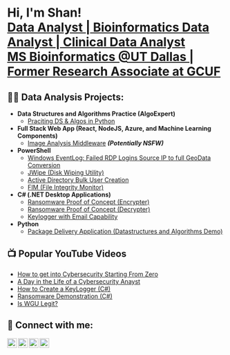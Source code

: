 <h1>Hi, I'm Shan! <br/><a href="https://github.com/shan-aziz">Data Analyst | Bioinformatics Data Analyst | Clinical Data Analyst</a>
                  <br/><a href="https://github.com/shan-aziz"> MS Bioinformatics @UT Dallas | Former Research Associate at GCUF</a>

<h2>👨‍💻 Data Analysis Projects:</h2>

- <b>Data Structures and Algorithms Practice (AlgoExpert)</b>
  - [Praciting DS & Algos in Python](https://github.com/)
- <b>Full Stack Web App (React, NodeJS, Azure, and Machine Learning Components)</b>
  - [Image Analysis Middleware](https://github.com/joshmadakor1/4chan-Image-Analysis-Middleware-C964) <b><i>(Potentially NSFW)</b></i>
- <b>PowerShell</b>
  - [Windows EventLog: Failed RDP Logins Source IP to full GeoData Conversion](https://github.com/joshmadakor1/Sentinel-Lab)
  - [JWipe (Disk Wiping Utility)](https://github.com/joshmadakor1/Jwipe.PowerShell)
  - [Active Directory Bulk User Creation](https://github.com/joshmadakor1/AD_PS)
  - [FIM (File Integrity Monitor)](https://github.com/joshmadakor1/PowerShell-Integrity-FIM)
- <b>C# (.NET Desktop Applications)</b>
  - [Ransomware Proof of Concept (Encrypter)](https://github.com/)
  - [Ransomware Proof of Concept (Decrypter)](https://github.com/)
  - [Keylogger with Email Capability](https://github.com/)
- <b>Python</b>
  - [Package Delivery Application (Datastructures and Algorithms Demo)](https://github.com/joshmadakor1/Package-Delivery-Pathfinding-Algorithm)

<h2>📺 Popular YouTube Videos</h2>

- [How to get into Cybersecurity Starting From Zero](https://www.youtube.com/)
- [A Day in the Life of a Cybersecurity Anayst](https://www.youtube.com/)
- [How to Create a KeyLogger (C#)](https://www.youtube.com/)
- [Ransomware Demonstration (C#)](https://www.youtube.com/)
- [Is WGU Legit?](https://www.youtube.com/)

<h2> 🤳 Connect with me:</h2>

[<img align="left" alt="JoshMadakor | YouTube" width="22px" src="https://cdn.jsdelivr.net/npm/simple-icons@v3/icons/youtube.svg" />][youtube]
[<img align="left" alt="JoshMadakor | Twitter" width="22px" src="https://cdn.jsdelivr.net/npm/simple-icons@v3/icons/twitter.svg" />][twitter]
[<img align="left" alt="JoshMadakor | LinkedIn" width="22px" src="https://cdn.jsdelivr.net/npm/simple-icons@v3/icons/linkedin.svg" />][linkedin]
[<img align="left" alt="JoshMadakor | Instagram" width="22px" src="https://cdn.jsdelivr.net/npm/simple-icons@v3/icons/instagram.svg" />][instagram]

[twitter]: https://www.linkedin.com/in/shanaziz/
[youtube]: https://www.linkedin.com/in/shanaziz/
[instagram]: https://www.instagram.com/shaansahotra/
[linkedin]: https://www.linkedin.com/in/shanaziz/

<!--
**joshmadakor1/joshmadakor1** is a ✨ _special_ ✨ repository because its `README.md` (this file) appears on your GitHub profile.

Here are some ideas to get you started:

- 🔭 I’m currently working on ...
- 🌱 I’m currently learning ...
- 👯 I’m looking to collaborate on ...
- 🤔 I’m looking for help with ...
- 💬 Ask me about ...
- 📫 How to reach me: ...
- 😄 Pronouns: ...
- ⚡ Fun fact: ...
-->
